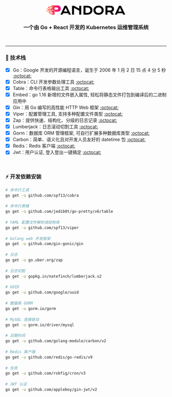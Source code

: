 <!--suppress HtmlDeprecatedAttribute -->
<div align="center">
  <img height="30" src="./image/logo.png"/>
</div>

<h3 align="center">一个由 Go + React 开发的 Kubernetes 运维管理系统</h3>

<p align="center">
  <a>
    <img src="https://img.shields.io/badge/-Golang 1.23-blue?style=flat-square&logo=go&logoColor=white" alt="">
  </a>
  <a>
    <img src="https://img.shields.io/badge/-Gin 1.10-blue?style=flat-square&logo=gin&logoColor=white" alt="">
  </a>
  <a>
    <img src="https://img.shields.io/badge/-MySQL-blue?style=flat-square&logo=mysql&logoColor=white" alt="">
  </a>
  <a>
    <img src="https://img.shields.io/badge/-Redis-c14438?style=flat-square&logo=redis&logoColor=white&link=mailto:ezops.cn@gmail.com" alt="">
  </a>
</p>

<hr>

### 🤔 技术栈

- [x] Go：Google 开发的开源编程语言，诞生于 2006 年 1 月 2 日 15 点 4 分 5 秒 [:octocat:](https://github.com/golang/go)
- [x] Cobra：CLI 开发参数处理工具 [:octocat:](https://github.com/spf13/cobra)
- [x] Table：命令行表格输出工具 [:octocat:](https://github.com/jedib0t/go-pretty/v6/table)
- [x] Embed：go 1.16 新增的文件嵌入属性, 轻松将静态文件打包到编译后的二进制应用中
- [x] Gin：用 Go 编写的高性能 HTTP Web 框架 [:octocat:](https://github.com/gin-gonic/gin)
- [x] Viper：配置管理工具, 支持多种配置文件类型 [:octocat:](https://github.com/spf13/viper)
- [x] Zap：提供快速、结构化、分级的日志记录 [:octocat:](https://pkg.go.dev/go.uber.org/zap)
- [x] Lumberjack：日志滚动切割工具 [:octocat:](https://github.com/natefinch/lumberjack)
- [x] Gorm：数据库 ORM 管理框架, 可自行扩展多种数据库类型 [:octocat:](https://gorm.io/gorm)
- [x] Carbon：简单、语义化且对开发人员友好的 datetime 包 [:octocat:](https://github.com/golang-module/carbon)
- [x] Redis：Redis 客户端 [:octocat:](https://github.com/redis/go-redis)
- [x] Jwt：用户认证, 登入登出一键搞定 [:octocat:](https://github.com/appleboy/gin-jwt)

<br>

### ⚡ 开发依赖安装

```bash
# 命令行工具
go get -u github.com/spf13/cobra

# 命令行表格
go get -u github.com/jedib0t/go-pretty/v6/table

# YAML 配置文件解析成结构体
go get -u github.com/spf13/viper

# Golang web 开发框架
go get -u github.com/gin-gonic/gin

# 日志
go get -u go.uber.org/zap

# 日志切割
go get -u gopkg.in/natefinch/lumberjack.v2

# UUID
go get -u github.com/google/uuid

# 数据库 GORM
go get -u gorm.io/gorm

# MySQL 连接驱动
go get -u gorm.io/driver/mysql

# 日期时间
go get -u github.com/golang-module/carbon/v2

# Redis 客户端
go get -u github.com/redis/go-redis/v9

# 任务
go get -u github.com/robfig/cron/v3

# JWT 认证
go get -u github.com/appleboy/gin-jwt/v2
```